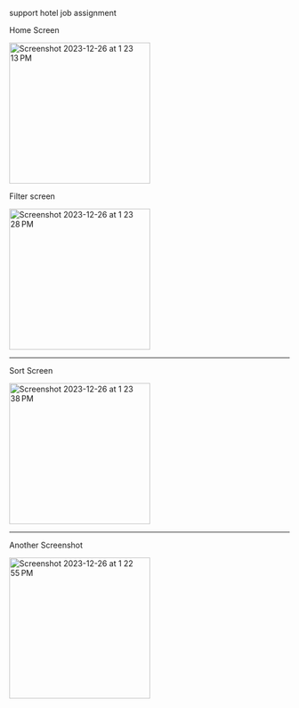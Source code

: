 support hotel job assignment


Home Screen 


<img width="253" alt="Screenshot 2023-12-26 at 1 23 13 PM" src="https://github.com/omar11698/hotelcardsforsupporthotel/assets/69009750/f747bc30-2ba0-4d63-9ec1-4f9b85bc0950">


Filter screen 

<img width="253" alt="Screenshot 2023-12-26 at 1 23 28 PM" src="https://github.com/omar11698/hotelcardsforsupporthotel/assets/69009750/13bd25d7-281d-46fc-87d1-b8ec3cfc27fe">


---------------------------


Sort Screen


<img width="253" alt="Screenshot 2023-12-26 at 1 23 38 PM" src="https://github.com/omar11698/hotelcardsforsupporthotel/assets/69009750/544686d9-4585-4766-b23d-82e707d21f8c">

------------------------

Another Screenshot



<img width="253" alt="Screenshot 2023-12-26 at 1 22 55 PM" src="https://github.com/omar11698/hotelcardsforsupporthotel/assets/69009750/b017704a-855c-4e6b-ab20-5e64b1bec9d7">
